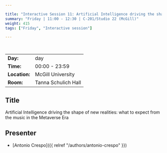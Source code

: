 ```yaml
---

title: "Interactive Session 11: Artificial Intelligence driving the shape of new realities"
summary: "Friday | 11:00 - 12:30 | C-201/Studio 22 (McGill)"
weight: 415
tags: ["Friday", "Interactive session"]

---
```


<br>

| | |
| - | - |
| **Day:** | day |
| **Time:** | 00:00 - 23:59 |
| **Location:** | McGill University |
| **Room:** | Tanna Schulich Hall |

## Title

Artificial Intelligence driving the shape of new realities: what to expect from the music in the Metaverse Era

## Presenter

- [Antonio Crespo]({{ relref "/authors/antonio-crespo" }})

<!--
## Description

-->
